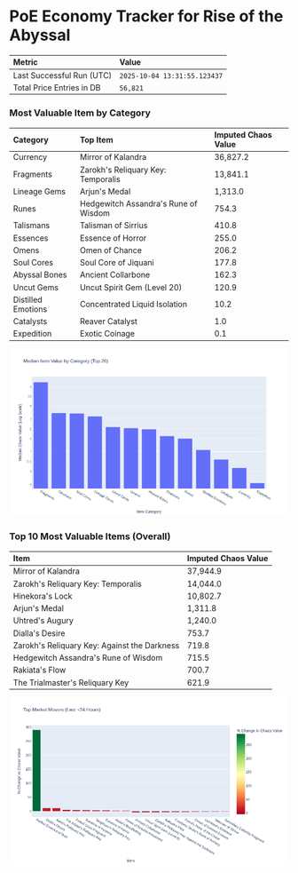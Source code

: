 # PoE Economy Tracker for Rise of the Abyssal

<!-- START_MAINTENANCE -->
| Metric | Value |
|:---|:---|
| Last Successful Run (UTC) | `2025-10-04 13:31:55.123437` |
| Total Price Entries in DB | `56,821` |

<!-- END_MAINTENANCE -->

<!-- START_DATAFRAME_DEBUG -->
<!-- END_DATAFRAME_DEBUG -->

<!-- START_CATEGORY_ANALYSIS -->
### Most Valuable Item by Category
| Category | Top Item | Imputed Chaos Value |
| :--- | :--- | :--- |
| Currency | Mirror of Kalandra | 36,827.2 |
| Fragments | Zarokh's Reliquary Key: Temporalis | 13,841.1 |
| Lineage Gems | Arjun's Medal | 1,313.0 |
| Runes | Hedgewitch Assandra's Rune of Wisdom | 754.3 |
| Talismans | Talisman of Sirrius | 410.8 |
| Essences | Essence of Horror | 255.0 |
| Omens | Omen of Chance | 206.2 |
| Soul Cores | Soul Core of Jiquani | 177.8 |
| Abyssal Bones | Ancient Collarbone | 162.3 |
| Uncut Gems | Uncut Spirit Gem (Level 20) | 120.9 |
| Distilled Emotions | Concentrated Liquid Isolation | 10.2 |
| Catalysts | Reaver Catalyst | 1.0 |
| Expedition | Exotic Coinage | 0.1 |


![Category Analysis Chart](charts/category_analysis.png)
<!-- END_ANALYSIS -->

<!-- START_ANALYSIS -->
### Top 10 Most Valuable Items (Overall)
| Item | Imputed Chaos Value |
| :--- | :--- |
| Mirror of Kalandra | 37,944.9 |
| Zarokh's Reliquary Key: Temporalis | 14,044.0 |
| Hinekora's Lock | 10,802.7 |
| Arjun's Medal | 1,311.8 |
| Uhtred's Augury | 1,240.0 |
| Dialla's Desire | 753.7 |
| Zarokh's Reliquary Key: Against the Darkness | 719.8 |
| Hedgewitch Assandra's Rune of Wisdom | 715.5 |
| Rakiata's Flow | 700.7 |
| The Trialmaster's Reliquary Key | 621.9 |


![Market Movers Chart](charts/market_movers.png)
<!-- END_ANALYSIS -->
